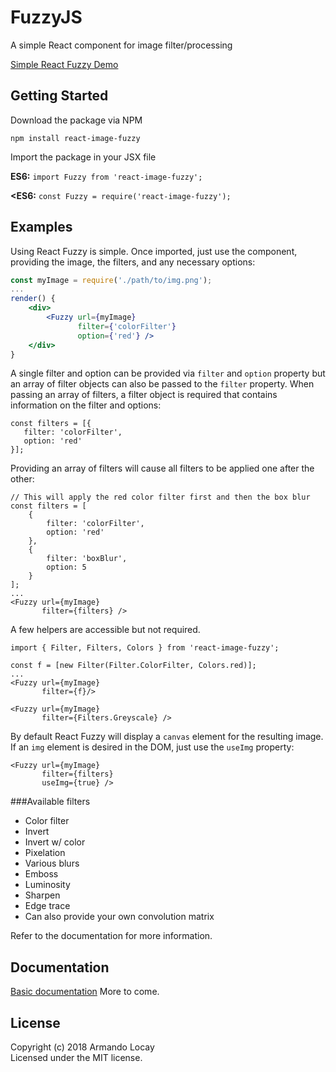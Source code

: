 # FuzzyJS

A simple React component for image filter/processing

[Simple React Fuzzy  Demo](http://alocay.github.io/projects/fuzzyjs/index.html)

## Getting Started
Download the package via NPM 
```
npm install react-image-fuzzy
```

Import the package in your JSX file

**ES6:**  `import Fuzzy from 'react-image-fuzzy';`
  
**<ES6:**  `const Fuzzy = require('react-image-fuzzy');`

## Examples
Using React Fuzzy is simple. Once imported, just use the <Fuzzy /> component, providing the image, the filters, and any necessary options:

```jsx
const myImage = require('./path/to/img.png');
...
render() {
    <div>
        <Fuzzy url={myImage} 
               filter={'colorFilter'}
               option={'red'} />
    </div>
}
```           

A single filter and option can be provided via `filter` and `option` property but an array of filter objects can also be passed to the `filter` property. When passing an array of filters, a filter object is required that contains information on the filter and options:

```
const filters = [{
   filter: 'colorFilter',
   option: 'red'
}];
```
Providing an array of filters will cause all filters to be applied one after the other:

```
// This will apply the red color filter first and then the box blur
const filters = [
    {
        filter: 'colorFilter',
        option: 'red'
    },
    {
        filter: 'boxBlur',
        option: 5
    }
];
...
<Fuzzy url={myImage} 
       filter={filters} />
```

A few helpers are accessible but not required.

```
import { Filter, Filters, Colors } from 'react-image-fuzzy';

const f = [new Filter(Filter.ColorFilter, Colors.red)];
...
<Fuzzy url={myImage} 
       filter={f}/> 
       
<Fuzzy url={myImage} 
       filter={Filters.Greyscale} /> 
```

By default React Fuzzy will display a `canvas` element for the resulting image. If an `img` element is desired in the DOM, just use the `useImg` property:

```
<Fuzzy url={myImage} 
       filter={filters} 
       useImg={true} />
```

###Available filters
- Color filter
- Invert
- Invert w/ color
- Pixelation
- Various blurs
- Emboss
- Luminosity
- Sharpen
- Edge trace
- Can also provide your own convolution matrix

Refer to the documentation for more information.

## Documentation
[Basic documentation](https://github.com/alocay/FuzzyJS/blob/master/docs/fuzzy-js-docs.md)
More to come.

## License
Copyright (c) 2018 Armando Locay  
Licensed under the MIT license.
